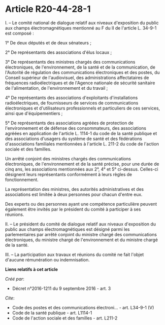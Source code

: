 # Article R20-44-28-1

I. – Le comité national de dialogue relatif aux niveaux d'exposition du public aux champs électromagnétiques mentionné au F
du II de l'article L. 34-9-1 est composé : 

1° De deux députés et de deux sénateurs ; 

2° De représentants des associations d'élus locaux ; 

3° De représentants des ministres chargés des communications électroniques, de l'environnement, de la santé et de la
communication, de l'Autorité de régulation des communications électroniques et des postes, du Conseil supérieur de
l'audiovisuel, des administrations affectataires de fréquences radioélectriques et de l'Agence nationale de sécurité
sanitaire de l'alimentation, de l'environnement et du travail ; 

4° De représentants des associations d'exploitants d'installations radioélectriques, de fournisseurs de services de
communications électroniques et d'utilisateurs professionnels et particuliers de ces services, ainsi que d'équipementiers ; 

5° De représentants des associations agréées de protection de l'environnement et de défense des consommateurs, des
associations agréées en application de l'article L. 1114-1 du code de la santé publique et des associations d'usagers du
système de santé et des fédérations d'associations familiales mentionnées à l'article L. 211-2 du code de l'action sociale et
des familles. 

Un arrêté conjoint des ministres chargés des communications électroniques, de l'environnement et de la santé précise, pour
une durée de cinq ans, les associations mentionnées aux 2°, 4° et 5° ci-dessus. Celles-ci désignent leurs représentants
conformément à leurs règles de fonctionnement. 

La représentation des ministres, des autorités administratives et des associations est limitée à deux personnes pour chacun
d'entre eux. 

Des experts ou des personnes ayant une compétence particulière peuvent également être invités par le président du comité à
participer à ses réunions. 

II. – Le président du comité de dialogue relatif aux niveaux d'exposition du public aux champs électromagnétiques est désigné
parmi les parlementaires par arrêté conjoint du ministre chargé des communications électroniques, du ministre chargé de
l'environnement et du ministre chargé de la santé. 

III. – La participation aux travaux et réunions du comité ne fait l'objet d'aucune rémunération ou indemnisation.

**Liens relatifs à cet article**

_Créé par_:

  - Décret n°2016-1211 du 9 septembre 2016 - art. 3

_Cite_:

  - Code des postes et des communications électroni... - art. L34-9-1 (V)
  - Code de la santé publique - art. L1114-1
  - Code de l'action sociale et des familles - art. L211-2
